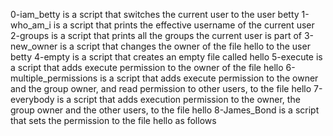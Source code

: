0-iam_betty is a script that switches the current user to the user betty
1-who_am_i is a script that prints the effective username of the current user
2-groups is a script that prints all the groups the current user is part of
3-new_owner is a script that changes the owner of the file hello to the user betty
4-empty is a script that creates an empty file called hello
5-execute is a script that adds execute permission to the owner of the file hello
6-multiple_permissions is a script that adds execute permission to the owner and the group owner, and read permission to other users, to the file hello
7-everybody is a script that adds execution permission to the owner, the group owner and the other users, to the file hello
8-James_Bond is a script that sets the permission to the file hello as follows

